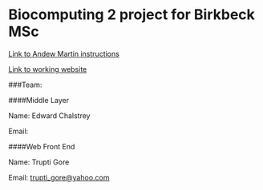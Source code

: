 Biocomputing 2 project for Birkbeck MSc
======

[Link to Andew Martin instructions](http://www.bioinf.org.uk/teaching/bbk/biocomp2/project/index.html)

[Link to working website](http://student.cryst.bbk.ac.uk/~gt002/index.html)

###Team:

####Middle Layer

  Name: Edward Chalstrey
  
  Email:
  
####Web Front End

  Name: Trupti Gore
  
  Email: trupti_gore@yahoo.com




